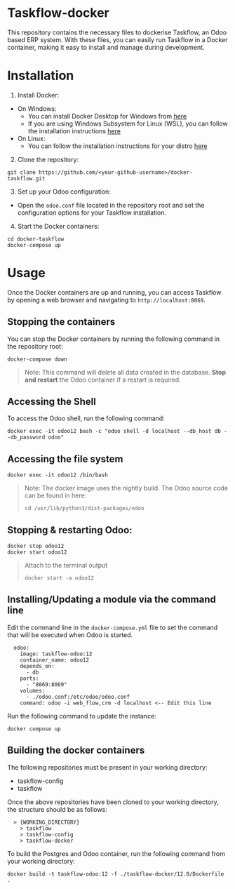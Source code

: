# Taskflow-docker

This repository contains the necessary files to dockerise Taskflow, an Odoo based ERP system. With these files, you can easily run Taskflow in a Docker container, making it easy to install and manage during development.

# Installation

1. Install Docker:
  - On Windows:
    - You can install Docker Desktop for Windows from [here](https://hub.docker.com/editions/community/docker-ce-desktop-windows)
    - If you are using Windows Subsystem for Linux (WSL), you can follow the installation instructions [here](https://docs.docker.com/install/linux/docker-ce/ubuntu/#install-docker-ce-on-ubuntu)
  - On Linux:
    - You can follow the installation instructions for your distro [here](https://docs.docker.com/engine/install/)

2. Clone the repository: 

```
git clone https://github.com/<your-github-username>/docker-taskflow.git
```

3. Set up your Odoo configuration:

  - Open the `odoo.conf` file located in the repository root and set the configuration options for your Taskflow installation.

4. Start the Docker containers:

```
cd docker-taskflow
docker-compose up
```

# Usage
Once the Docker containers are up and running, you can access Taskflow by opening a web browser and navigating to `http://localhost:8069`.

## Stopping the containers
You can stop the Docker containers by running the following command in the repository root:

```
docker-compose down
```

> Note: This command will delete all data created in the database. **Stop and restart** the Odoo container if a restart is required.

## Accessing the Shell
To access the Odoo shell, run the following command:

```
docker exec -it odoo12 bash -c "odoo shell -d localhost --db_host db --db_password odoo"
```

## Accessing the file system

```
docker exec -it odoo12 /bin/bash
```

>Note: The docker image uses the nightly build. The Odoo source code can be found in here: 
>
>```
>cd /usr/lib/python3/dist-packages/odoo
>```

## Stopping & restarting Odoo:

```
docker stop odoo12
docker start odoo12
```

>Attach to the terminal output
>
>```
>docker start -a odoo12
>```

## Installing/Updating a module via the command line
Edit the command line in the `docker-compose.yml` file to set the command that will be executed when Odoo is started.

```
  odoo:
    image: taskflow-odoo:12
    container_name: odoo12
    depends_on:
      - db
    ports:
      - "8069:8069"
    volumes:
      - ./odoo.conf:/etc/odoo/odoo.conf
    command: odoo -i web_flow,crm -d localhost <-- Edit this line
```

Run the following command to update the instance:

```
docker compose up
```

## Building the docker containers
The following repositories must be present in your working directory:

- taskflow-config
- taskflow

Once the above repositories have been cloned to your working directory, the structure should be as follows:

```
  > {WORKING_DIRECTORY}
    > taskflow
    > taskflow-config
    > taskflow-docker
```

To build the Postgres and Odoo container, run the following command from your working directory:

```
docker build -t taskflow-odoo:12 -f ./taskflow-docker/12.0/Dockerfile .
```
